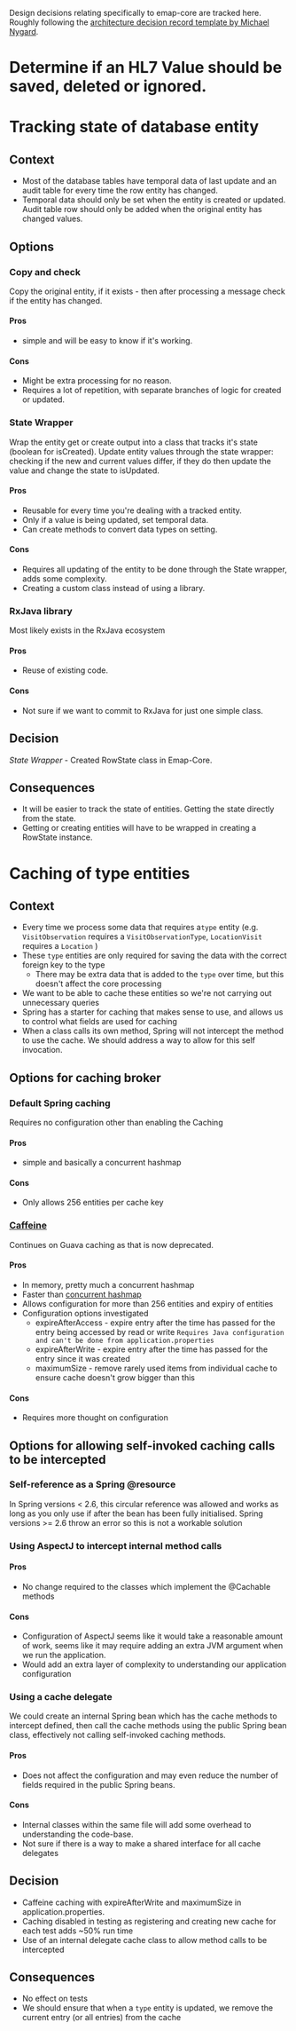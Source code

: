Design decisions relating specifically to emap-core are tracked here. Roughly following the
[architecture decision record template by Michael Nygard](https://github.com/joelparkerhenderson/architecture_decision_record/edit/master/adr_template_by_michael_nygard.md).



# Determine if an HL7 Value should be saved, deleted or ignored.




# Tracking state of database entity

## Context

- Most of the database tables have temporal data of last update and an audit table for every time
  the row entity has changed.
- Temporal data should only be set when the entity is created or updated.
  Audit table row should only be added when the original entity has changed values.

## Options

### Copy and check 

Copy the original entity, if it exists - then after processing a message check if the entity has changed.

#### Pros

- simple and will be easy to know if it's working.

#### Cons

- Might be extra processing for no reason.
- Requires a lot of repetition, with separate branches of logic for created or updated.

### State Wrapper

Wrap the entity get or create output into a class that tracks it's state (boolean for isCreated).
Update entity values through the state wrapper: checking if the new and current values differ,
if they do then update the value and change the state to isUpdated.

#### Pros

- Reusable for every time you're dealing with a tracked entity.
- Only if a value is being updated, set temporal data.
- Can create methods to convert data types on setting.

#### Cons

- Requires all updating of the entity to be done through the State wrapper, adds some complexity.
- Creating a custom class instead of using a library.

### RxJava library

Most likely exists in the RxJava ecosystem

#### Pros

- Reuse of existing code.

#### Cons

- Not sure if we want to commit to RxJava for just one simple class.

## Decision

*State Wrapper* - Created RowState class in Emap-Core. 

## Consequences

- It will be easier to track the state of entities. Getting the state directly from the state.
- Getting or creating entities will have to be wrapped in creating a RowState instance.


# Caching of type entities

## Context

- Every time we process some data that requires a`type` entity 
  (e.g. `VisitObservation` requires a `VisitObservationType`, `LocationVisit` requires a `Location` )
- These `type` entities are only required for saving the data with the correct foreign key to the type
  - There may be extra data that is added to the `type` over time, but this doesn't affect the core processing
- We want to be able to cache these entities so we're not carrying out unnecessary queries
- Spring has a starter for caching that makes sense to use, and allows us to control what fields are used for caching
- When a class calls its own method, Spring will not intercept the method to use the cache.
  We should address a way to allow for this self invocation.

## Options for caching broker

### Default Spring caching

Requires no configuration other than enabling the Caching 

#### Pros

- simple and basically a concurrent hashmap

#### Cons

- Only allows 256 entities per cache key

### [Caffeine](https://github.com/ben-manes/caffeine/wiki/)

Continues on Guava caching as that is now deprecated.

#### Pros

- In memory, pretty much a concurrent hashmap
- Faster than [concurrent hashmap](https://github.com/ben-manes/caffeine/wiki/Benchmarks)
- Allows configuration for more than 256 entities and expiry of entities
- Configuration options investigated
  - expireAfterAccess - expire entry after the time has passed for the entry being accessed by read or write
    `Requires Java configuration and can't be done from application.properties`
  - expireAfterWrite - expire entry after the time has passed for the entry since it was created
  - maximumSize - remove rarely used items from individual cache to ensure cache doesn't grow bigger than this 

#### Cons

- Requires more thought on configuration

## Options for allowing self-invoked caching calls to be intercepted

### Self-reference as a Spring @resource

In Spring versions < 2.6, this circular reference was allowed and works as long as you only use if after
the bean has been fully initialised. Spring versions >= 2.6 throw an error so this is not a workable solution


### Using AspectJ to intercept internal method calls 

#### Pros

- No change required to the classes which implement the @Cachable methods

#### Cons

- Configuration of AspectJ seems like it would take a reasonable amount of work, 
  seems like it may require adding an extra JVM argument when we run the application.
- Would add an extra layer of complexity to understanding our application configuration

### Using a cache delegate

We could create an internal Spring bean which has the cache methods to intercept defined, 
then call the cache methods using the public Spring bean class, effectively not calling self-invoked caching methods.  

#### Pros

- Does not affect the configuration and may even reduce the number of fields required in the public Spring beans.

#### Cons

- Internal classes within the same file will add some overhead to understanding the code-base.
- Not sure if there is a way to make a shared interface for all cache delegates

## Decision

- Caffeine caching with expireAfterWrite and maximumSize in application.properties.
- Caching disabled in testing as registering and creating new cache for each test adds ~50% run time
- Use of an internal delegate cache class to allow method calls to be intercepted

## Consequences

- No effect on tests
- We should ensure that when a `type` entity is updated, we remove the current entry (or all entries) from the cache
